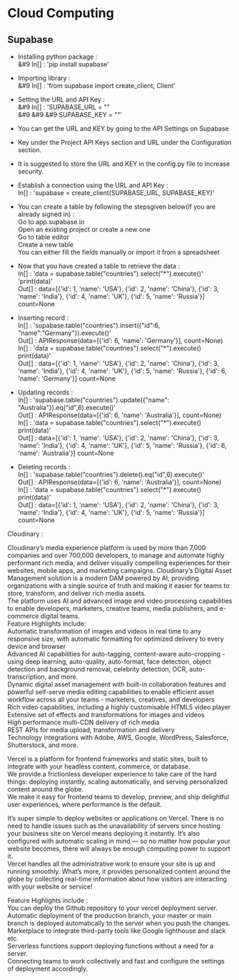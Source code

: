 # Cloud Computing
 
## Supabase
 
- Installing python package : <br/>
&#9 In[] : 'pip install supabase'
 
- Importing library :<br/>
 &#9 In[] : 'from supabase import create_client, Client'<br/>
 
- Setting the URL and API Key :<br/>
&#9 In[] : 'SUPABASE_URL = ""<br/>
&#9 &#9 &#9 SUPABASE_KEY = ""'<br/>
 
- You can get the URL and KEY by going to the API Settings on Supabase
 
- Key under the Project API Keys section and URL under the Configuration section.
 
- It is suggested to store the URL and KEY in the config.py file to increase security.
 
- Establish a connection using the URL and API Key : <br/>
    In[] : 'supabase = create_client(SUPABASE_URL, SUPABASE_KEY)'
 
- You can create a table by following the stepsgiven below(if you are already signed in) : <br/>
    Go to app.supabase.io <br/>
    Open an existing project or create a new one <br/>
    Go to table editor <br/>
    Create a new table <br/>
    You can either fill the fields manually or import it from a spreadsheet <br/>
 
- Now that you have created a table to retrieve the data : <br/>
    In[] : 'data = supabase.table("countries").select("*").execute()' <br/>
            'print(data)' <br/>
    Out[] : data=[{'id': 1, 'name': 'USA'}, {'id': 2, 'name': 'China'}, {'id': 3, 'name': 'India'}, {'id': 4, 'name': 'UK'}, {'id': 5, 'name': 'Russia'}] count=None <br/>
 
- Inserting record : <br/>
    In[] : 'supabase.table("countries").insert({"id":6, "name":"Germany"}).execute()' <br/>
    Out[] : APIResponse(data=[{'id': 6, 'name': 'Germany'}], count=None) <br/>
    In[] : 'data = supabase.table("countries").select("*").execute() <br/>
            print(data)' <br/>
    Out[] : data=[{'id': 1, 'name': 'USA'}, {'id': 2, 'name': 'China'}, {'id': 3, 'name': 'India'}, {'id': 4, 'name': 'UK'}, {'id': 5, 'name': 'Russia'}, {'id': 6, 'name': 'Germany'}] count=None <br/>
 
- Updating records : <br/>
    In[] : 'supabase.table("countries").update({"name": "Australia"}).eq("id",6).execute()' <br/>
    Out[] : APIResponse(data=[{'id': 6, 'name': 'Australia'}], count=None) <br/>
    In[] : 'data = supabase.table("countries").select("*").execute() <br/>
            print(data)' <br/>
    Out[] : data=[{'id': 1, 'name': 'USA'}, {'id': 2, 'name': 'China'}, {'id': 3, 'name': 'India'}, {'id': 4, 'name': 'UK'}, {'id': 5, 'name': 'Russia'}, {'id': 6, 'name': 'Australia'}] count=None <br/>
 
- Deleting records : <br/>
    In[] : 'supabase.table("countries").delete().eq("id",6).execute()' <br/>
    Out[] : APIResponse(data=[{'id': 6, 'name': 'Australia'}], count=None) <br/>
    In[] : 'data = supabase.table("countries").select("*").execute() <br/>
            print(data)' <br/>
    Out[] : data=[{'id': 1, 'name': 'USA'}, {'id': 2, 'name': 'China'}, {'id': 3, 'name': 'India'}, {'id': 4, 'name': 'UK'}, {'id': 5, 'name': 'Russia'}] count=None <br/>



Cloudinary : 

Cloudinary’s media experience platform is used by more than 7,000 companies and over 700,000 developers, to manage and automate highly performant rich media, and deliver visually compelling experiences for their websites, mobile apps, and marketing campaigns. Cloudinary’s Digital Asset Management solution is a modern DAM powered by AI, providing organizations with a single source of truth and making it easier for teams to store, transform, and deliver rich media assets. <br/>
The platform uses AI and advanced image and video processing capabilities to enable developers, marketers, creative teams, media publishers, and e-commerce digital teams. <br/>
Feature Highlights include: <br/>
Automatic transformation of images and videos in real time to any responsive size, with automatic formatting for optimized delivery to every device and browser <br/>
Advanced AI capabilities for auto-tagging, content-aware auto-cropping - using deep learning, auto-quality, auto-format, face detection, object detection and background removal, celebrity detection, OCR, auto-transcription, and more. <br/>
Dynamic digital asset management with built-in collaboration features and powerful self-serve media editing capabilities to enable efficient asset workflow across all your teams - marketers, creatives, and developers <br/>
Rich video capabilities, including a highly customisable HTML5 video player <br/>
Extensive set of effects and transformations for images and videos <br/>
High performance multi-CDN delivery of rich media <br/>
REST APIs for media upload, transformation and delivery <br/>
Technology integrations with Adobe, AWS, Google, WordPress, Salesforce, Shutterstock, and more. <br/>


Vercel is a platform for frontend frameworks and static sites, built to integrate with your headless content, commerce, or database. <br/>
We provide a frictionless developer experience to take care of the hard things: deploying instantly, scaling automatically, and serving personalized content around the globe. <br/>
We make it easy for frontend teams to develop, preview, and ship delightful user experiences, where performance is the default. <br/>

It’s super simple to deploy websites or applications on Vercel. There is no need to handle issues such as the unavailability of servers since hosting your business site on Vercel means deploying it instantly. It’s also configured with automatic scaling in mind — so no matter how popular your website becomes, there will always be enough computing power to support it. <br/>
Vercel handles all the administrative work to ensure your site is up and running smoothly. What’s more, it provides personalized content around the globe by collecting real-time information about how visitors are interacting with your website or service! <br/>
 
Feature Highlights include : <br/> 
You can deploy the Github repository to your vercel deployment server. <br/>
Automatic deployment of the production branch, your master or main branch is deployed automatically to the server when you push the changes. <br/>
Marketplace to integrate third-party tools like Google lighthouse and slack etc. <br/>
Serverless functions support deploying functions without a need for a server. <br/>
Connecting teams to work collectively and fast and configure the settings of deployment accordingly. <br/>
 

